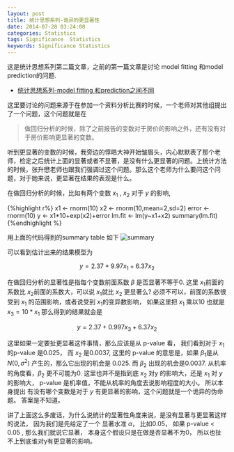```yaml
---
layout: post
title: 统计思想系列-诡异的更显著性
date: 2014-07-28 03:24:00
categories: Statistics
tags: Significance  Statistics
keywords: Significance Statistics
---
```


这是统计思想系列第二篇文章，之前的第一篇文章是讨论 model fitting 和model prediction的问题.

* [统计思想系列-model fitting 和prediction之间不同][fitting]

这里要讨论的问题来源于在参加一个资料分析比赛的时候，一个老师对其他组提出了一个问题，这个问题就是在

> 做回归分析的时候，除了之前报告的变数对于房价的影响之外，还有没有对于房价影响更显著的变数。

听到更显著的变数的时候，我旁边的惇皓大神开始皱眉头，内心默默表了那个老师，检定之后统计上面的显著或者不显著，是没有什么更显著的问题。上统计方法的时候，张升懋老师也跟我们强调过这个问题。那么这个老师为什么要问这个问题，对于她来说，更显著在结果的表现是什么。

在做回归分析的时候，比如有两个变数 $x_1$ , $x_2$ 对于 $y$ 的影响,

{%highlight r%}
x1 <- rnorm(10)
x2 <- rnorm(10,mean=2,sd=2)
error <- rnorm(10)
y <- x1*10+exp(x2)+error
lm.fit <- lm(y~x1+x2)
summary(lm.fit)
{%endhighlight %}

用上面的代码得到的summary table 如下 ![summary][]

可以看到估计出来的结果模型为

$$ y = 2.37 + 9.97 x_1 +6.37 x_2 $$

在做回归分析的显著性是指每个变数前面系数 $\beta$ 是否显著不等于0. 这里 $x_1$前面的系数比 $x_2$前面的系数大，可以说 $x_1$就比 $x_2$ 更显著么? 必须不可以，前面的系数很受到 $x_1$ 的范围影响，或者说受到 $x_1$的变异数影响， 如果这里把 $x_1$ 乘以10 也就是 $x_3 = 10*x_1$ 那么得到的结果就会是 

$$ y = 2.37 + 0.997 x_3 +6.37 x_2 $$

这里如果一定要扯更显著这件事情，那么应该是从 p\-value 看， 我们看到对于 $x_1$ 的p\-value 是0.025， 而 $x_2$ 是0.0037, 这里的 p\-value 的意思是，如果 $\beta_1$是从 $N(0,\sigma^2)$ 产生的，那么它出现的机会是 0.025. 而 $\beta_2$ 出现的机会是0.0037. 从机率的角度看，$\beta_2$ 更不可能为0. 这里也并不是指到底 $x_2$ 对y 的影响大，还是 $x_1$ 对 $y$的影响大， p\-value 是机率值，不能从机率的角度去说影响程度的大小。 所以本身提出 有没有哪个变数是对于 $y$ 有更显著的影响，这个问题就是一个诡异的伪命题。 答案是不知道。

讲了上面这么多废话，为什么说统计的显著性角度来说，是没有显著与更显著这样的说法， 因为我们是先给定了一个 显著水准 $\alpha$， 比如0.05， 如果 p\-value \< 0.05 , 那么我们就说它显著， 本身这个假设只是在做是否显著不为0， 所以也扯不上到底谁对y有更显著的影响。

[fitting]: http://blog.xjchen.net/stat/statistics/2014/07/28/fitting-prediction/
[summary]: {{BASE_PATH}}/images/Statistical_thought/summary.png
